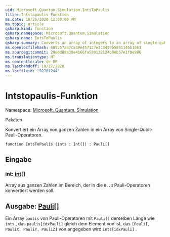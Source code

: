 ```yaml
---
uid: Microsoft.Quantum.Simulation.IntsToPaulis
title: Intstopaulis-Funktion
ms.date: 10/26/2020 12:00:00 AM
ms.topic: article
qsharp.kind: function
qsharp.namespace: Microsoft.Quantum.Simulation
qsharp.name: IntsToPaulis
qsharp.summary: Converts an array of integers to an array of single-qubit Pauli operators.
ms.openlocfilehash: 605257aa7ca39e457127e3c3459b5891145b1863
ms.sourcegitcommit: 29e0d88a30e4166fa580132124b0eb57e1f0e986
ms.translationtype: MT
ms.contentlocale: de-DE
ms.lasthandoff: 10/27/2020
ms.locfileid: "92701244"
---
```

# <a name="intstopaulis-function"></a>Intstopaulis-Funktion

Namespace: [Microsoft. Quantum. Simulation](xref:Microsoft.Quantum.Simulation)

Paketen [](https://nuget.org/packages/)


Konvertiert ein Array von ganzen Zahlen in ein Array von Single-Qubit-Pauli-Operatoren.

```qsharp
function IntsToPaulis (ints : Int[]) : Pauli[]
```


## <a name="input"></a>Eingabe

### <a name="ints--int"></a>int: [int](xref:microsoft.quantum.lang-ref.int)[]

Array aus ganzen Zahlen im Bereich, der in die `0..3`  Pauli-Operatoren konvertiert werden soll.



## <a name="output--pauli"></a>Ausgabe: [Pauli](xref:microsoft.quantum.lang-ref.pauli)[]

Ein Array `paulis` von Pauli-Operatoren mit `Pauli[]` derselben Länge wie `ints` , das `paulis[idxPauli]` gleich dem Element von ist, das `[PauliI, PauliX, PauliY, PauliZ]` von angegeben wird `ints[idxPauli]` .